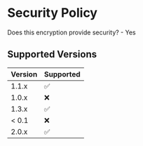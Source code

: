 # Security Policy
Does this encryption provide security? - Yes 

## Supported Versions



| Version | Supported          |
| ------- | ------------------ |
| 1.1.x   | :white_check_mark: |
| 1.0.x   | :x:                |
| 1.3.x   | :white_check_mark: |
| < 0.1   | :x:                |
| 2.0.x   | :white_check_mark: |

